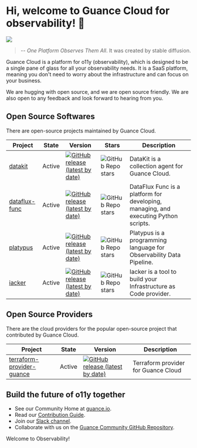 # Hi, welcome to Guance Cloud for observability! 🎉

![](banner.png)

> -- *One Platform Observes Them All*.
> It was created by stable diffusion.

Guance Cloud is a platform for o11y (observability), which is designed to be a single pane of glass for all your observability needs. It is a SaaS platform, meaning you don't need to worry about the infrastructure and can focus on your business.

We are hugging with open source, and we are open source friendly. We are also open to any feedback and look forward to hearing from you.

## Open Source Softwares

There are open-source projects maintained by Guance Cloud.

| Project | State | Version | Stars | Description |
| ------- | ----- | ---- | ---- | ----------- |
| [datakit](https://github.com/GuanceCloud/datakit) | Active | [![GitHub release (latest by date)](https://img.shields.io/github/v/release/GuanceCloud/datakit)](https://github.com/GuanceCloud/datakit/releases) | ![GitHub Repo stars](https://img.shields.io/github/stars/GuanceCloud/datakit?style=social&logo=github) | DataKit is a collection agent for Guance Cloud. |
| [dataflux-func](https://github.com/GuanceCloud/dataflux-func) | Active | [![GitHub release (latest by date)](https://img.shields.io/github/v/release/GuanceCloud/dataflux-func)](https://github.com/GuanceCloud/dataflux-func/releases) | ![GitHub Repo stars](https://img.shields.io/github/stars/GuanceCloud/dataflux-func?style=social&logo=github) | DataFlux Func is a platform for developing, managing, and executing Python scripts. |
| [platypus](https://github.com/GuanceCloud/platypus) | Active | [![GitHub release (latest by date)](https://img.shields.io/github/v/release/GuanceCloud/platypus)](https://github.com/GuanceCloud/platypus/releases) | ![GitHub Repo stars](https://img.shields.io/github/stars/GuanceCloud/platypus?style=social&logo=github) | Platypus is a programming language for Observability Data Pipeline. |
| [iacker](https://github.com/GuanceCloud/iacker) | Active | [![GitHub release (latest by date)](https://img.shields.io/github/v/release/GuanceCloud/iacker)](https://github.com/GuanceCloud/iacker/releases) | ![GitHub Repo stars](https://img.shields.io/github/stars/GuanceCloud/iacker?style=social&logo=github) | Iacker is a tool to build your Infrastructure as Code provider. |

## Open Source Providers

There are the cloud providers for the popular open-source project that contributed by Guance Cloud.

| Project | State | Version | Description |
| ------- | ----- | ---- | ----------- |
| [terraform-provider-guance](https://github.com/GuanceCloud/terraform-provider-guance) | Active | [![GitHub release (latest by date)](https://img.shields.io/github/v/release/GuanceCloud/terraform-provider-guance)](https://github.com/GuanceCloud/terraform-provider-guance/releases) | Terraform provider for Guance Cloud |

## Build the future of o11y together

* See our Community Home at [guance.io](https://guance.io).
* Read our [Contribution Guide](https://guance.io/contribution-guide/).
* Join our [Slack channel](https://join.slack.com/t/guancecloud/shared_invite/zt-1ldmfw7t3-OrloE4cFtoMoivklV1kM3A).
* Collaborate with us on the [Guance Community GitHub Repository](https://github.com/GuanceCloud/community).

Welcome to Observability!
